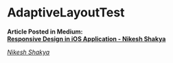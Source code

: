 # AdaptiveLayoutTest
**Article Posted in Medium:**\
[**Responsive Design in iOS Application - Nikesh Shakya**](https://medium.com/@nikeshakya51/responsive-design-in-ios-b35dc7f22821)

[*Nikesh Shakya*](http://nikeshakya.com.np)
